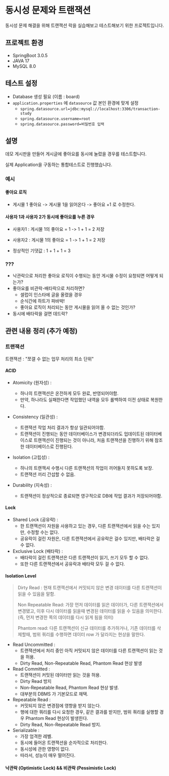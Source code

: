 # 동시성 문제와 트랜잭션
   동시성 문제 해결을 위해 트랜잭션 락을 실습해보고 테스트해보기 위한 프로젝트입니다.
## 프로젝트 환경

- SpringBoot 3.0.5
- JAVA 17
- MySQL 8.0

## 테스트 설정
- Database 생성 필요 (이름 : board)
- `application.properties` 에 `datasource` 값 본인 환경에 맞게 설정
  - `spring.datasource.url=jdbc:mysql://localhost:3306/transaction-study`
  - `spring.datasource.username=root`
  - `spring.datasource.password=비밀번호 입력`

## 설명

데모 게시판을 만들어 게시글에 좋아요를 동시에 눌렀을 경우를 테스트합니다.

실제 Application을 구동하는 통합테스트로 진행했습니다.

### 예시

#### 좋아요 로직

- 게시물 1 좋아요 -> 게시물 1을 읽어온다 -> 좋아요 +1 로 수정한다.

#### 사용자 1과 사용자 2가 동시에 좋아요를 누른 경우

- 사용자1 : 게시물 1의 좋아요 = 1 -> 1 + 1 = 2 저장

- 사용자2 : 게시물 1의 좋아요 = 1 -> 1 + 1 = 2 저장

- 정상적인 기댓값 : 1 + 1 + 1 = 3

### ???
- 낙관락으로 처리한 좋아요 로직이 수행되는 동안 게시물 수정이 요청되면 어떻게 되는가?
- 좋아요를 비관락-배타락으로 처리하면?
  - 셀럽이 인스타에 글을 올렸을 경우
  - 순식간에 하트가 파바박!
  - 좋아요 로직이 처리되는 동안 게시물을 읽어 올 수 없는 것인가?
- 동시에 배타락을 걸면 데드락?

## 관련 내용 정리 (추가 예정)

### 트랜잭션

트랜잭션 : "쪼갤 수 없는 업무 처리의 최소 단위"

#### ACID

- Atomicity (원자성) :
  - 하나의 트랜잭션은 온전하게 모두 완료, 반영되어야함.
  - 만약, 하나라도 실패한다면 작업했던 내역을 모두 롤백하여 이전 상태로 복원한다.
  
- Consistency (일관성) :
  - 트랜잭션 작업 처리 결과가 항상 일관되어야함.
  - 트랜잭션이 진행되는 동안 데이터베이스가 변경되더라도 업데이트된 데이터베이스로 트랜잭션이 진행되는 것이 아니라, 처음 트랜잭션을 진행하기 위해 참조한 데이터베이스로 진행된다.
- Isolation (고립성) :
  - 하나의 트랜잭셔 수행시 다른 트랜잭션의 작업이 끼어들지 못하도록 보장.
  - 트랜잭션 끼리 간섭할 수 없음.
- Durability (지속성) : 
  - 트랜잭션이 정상적으로 종료되면 영구적으로 DB에 작업 결과가 저장되어야함.

#### Lock

- Shared Lock (공유락) : 
  - 한 트랜잭션이 자원을 사용하고 있는 경우, 다른 트랜잭션에서 읽을 수는 있지만, 수정할 수는 없다.
  - 공유락이 걸린 자원은, 다른 트랜잭션에서 공유락은 걸수 있지만, 배타락은 걸 수 없다.
- Exclusive Lock (배타락) : 
  - 배타락이 걸린 트랜잭션은 다른 트랜잭션이 읽기, 쓰기 모두 할 수 없다.
  - 또한 다른 트랜잭션에서 공유락과 배타락 모두 걸 수 없다.

#### Isolation Level
> Dirty Read : 현재 트랜잭션에서 커밋되지 않은 변경 데이터를 다른 트랜잭션이 읽을 수 있음을 말함.
> 
> Non Repeatable Read: 가장 먼저 데이터를 읽은 데이터가, 다른 트랜잭션에서 변경됐고, 이후 다시 데이터를 읽을때 변경된 데이터를 읽을 수 있음을 의미한다. (즉, 먼저 변경한 쪽의 데이터를 다시 읽게 됨을 의미)
>
> Phantom read: 다른 트랜잭션이 신규 데이터를 추가하거나, 기존 데이터를 삭제할때, 범위 쿼리를 수행하면 데이터 row 가 달라지는 현상을 말한다.
- Read Uncommitted :
  - 트랜잭션에서 처리 중인 아직 커밋되지 않은 데이터를 다른 트랜잭션이 읽는 것을 허용.
  - Dirty Read, Non-Repeatable Read, Phantom Read 현상 발생
- Read Committed :
  - 트랜잭션이 커밋된 데이터만 읽는 것을 허용.
  - Dirty Read 방지
  - Non-Repeatable Read, Phantom Read 현상 발생.
  - 대부분의 DBMS 가 기본모드로 채택.
- Repeatable Read :
  - 커밋되지 않은 변경점에 영향을 받지 않는다.
  - 행에 대한 쿼리를 다시 요청한 경우, 같은 결과를 받지만, 범위 쿼리를 실행할 경우 Phantom Read 현상이 발생힌다.
  - Dirty Read, Non-Repeatable Read 방지.
- Serializable :
  - 가장 엄격한 레벨.
  - 동시에 들어온 트랜잭션을 순자적으로 처리한다.
  - 동시성에 관한 영향이 없다.
  - 따라서, 성능이 매우 떨어진다.

#### 낙관락 (Optimistic Lock) && 비관락 (Pessimistic Lock)